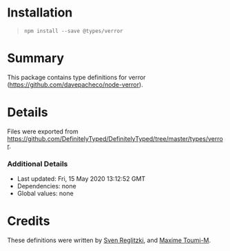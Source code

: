 # Installation
> `npm install --save @types/verror`

# Summary
This package contains type definitions for verror (https://github.com/davepacheco/node-verror).

# Details
Files were exported from https://github.com/DefinitelyTyped/DefinitelyTyped/tree/master/types/verror.

### Additional Details
 * Last updated: Fri, 15 May 2020 13:12:52 GMT
 * Dependencies: none
 * Global values: none

# Credits
These definitions were written by [Sven Reglitzki](https://github.com/svi3c), and [Maxime Toumi-M](https://github.com/max4t).
